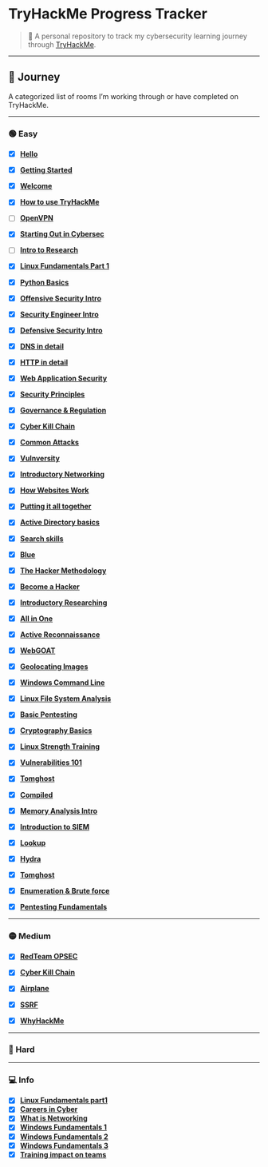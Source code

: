 #  TryHackMe Progress Tracker

> 📍 A personal repository to track my cybersecurity learning journey through [TryHackMe](https://tryhackme.com). 

---

## 🧭 Journey

A categorized list of rooms I’m working through or have completed on TryHackMe.

---

### 🟢 Easy

- [x] **[Hello](https://tryhackme.com/room/hello)**
- [x] **[Getting Started](https://tryhackme.com/room/gettingstarted)**
- [x] **[Welcome](https://tryhackme.com/room/welcome)**
- [x] **[How to use TryHackMe](https://tryhackme.com/room/howtousetryhackme)**
- [ ] **[OpenVPN](https://tryhackme.com/room/openvpn)**
- [x] **[Starting Out in Cybersec](https://tryhackme.com/room/startingoutincybersec)**
- [ ] **[Intro to Research](https://tryhackme.com/room/introtoresearch)**
- [x] **[Linux Fundamentals Part 1](https://tryhackme.com/room/linuxfundamentalspart1)**
- [x] **[Python Basics](https://tryhackme.com/room/pythonbasics)**
- [x] **[Offensive Security Intro](https://tryhackme.com/room/offensivesecurityintro)**
- [x] **[Security Engineer Intro](https://tryhackme.com/room/securityengineerintro)**
- [x] **[Defensive Security Intro](https://tryhackme.com/room/defensivesecurityintro)**
- [x] **[DNS in detail](https://tryhackme.com/room/dnsindetail)**
- [x] **[HTTP in detail](https://tryhackme.com/room/httpindetail)**
- [x] **[Web Application Security](https://tryhackme.com/room/introwebapplicationsecurity)**
- [x] **[Security Principles](https://tryhackme.com/room/securityprinciples)**
- [x] **[Governance & Regulation](https://tryhackme.com/room/cybergovernanceregulation)**
- [x] **[Cyber Kill Chain](https://tryhackme.com/room/cyberkillchainzmt)**
- [x] **[Common Attacks](https://tryhackme.com/room/commonattacks)**
- [x] **[Vulnversity](https://tryhackme.com/room/vulnversity)**
- [x] **[Introductory Networking](https://tryhackme.com/room/introtonetworking)**
- [x] **[How Websites Work](https://tryhackme.com/room/howwebsiteswork)**
- [x] **[Putting it all together](https://tryhackme.com/room/puttingitalltogether)**
- [x] **[Active Directory basics](https://tryhackme.com/room/winadbasics)**
- [x] **[Search skills](https://tryhackme.com/room/searchskills)**
- [x] **[Blue](https://tryhackme.com/room/blue)**
- [x] **[The Hacker Methodology](https://tryhackme.com/room/hackermethodology)**
- [x] **[Become a Hacker](https://tryhackme.com/room/becomeahackeroa)**
- [x] **[Introductory Researching](https://tryhackme.com/room/introtoresearch)**
- [x] **[All in One](https://tryhackme.com/room/allinonemj)**
- [x] **[Active Reconnaissance](https://tryhackme.com/room/activerecon)**
- [x] **[WebGOAT](https://tryhackme.com/room/webgoat)**
- [x] **[Geolocating Images](https://tryhackme.com/room/geolocatingimages)**
- [x] **[Windows Command Line](https://tryhackme.com/room/windowscommandline)**
- [x] **[Linux File System Analysis](https://tryhackme.com/room/linuxfilesystemanalysis)**
- [x] **[Basic Pentesting](https://tryhackme.com/room/basicpentestingjt)**
- [x] **[Cryptography Basics](https://tryhackme.com/room/cryptographybasics)**
- [x] **[Linux Strength Training](https://tryhackme.com/room/linuxstrengthtraining)**
- [x] **[Vulnerabilities 101](https://tryhackme.com/room/vulnerabilities101)**
- [x] **[Tomghost](https://tryhackme.com/room/tomghost)**
- [x] **[Compiled](https://tryhackme.com/room/compiled)**
- [x] **[Memory Analysis Intro](https://tryhackme.com/room/memoryanalysisintroduction)**
- [x] **[Introduction to SIEM](https://tryhackme.com/room/introtosiem)**
- [x] **[Lookup](https://tryhackme.com/room/lookup)**
- [x] **[Hydra](https://tryhackme.com/room/hydra)**
- [x] **[Tomghost](https://tryhackme.com/room/tomghost)**
- [x] **[Enumeration & Brute force](https://tryhackme.com/room/enumerationbruteforce)**
- [x] **[Pentesting Fundamentals](https://tryhackme.com/room/pentestingfundamentals)**



---

### 🟡 Medium

- [x] **[RedTeam OPSEC](https://tryhackme.com/room/opsec)**
- [x] **[Cyber Kill Chain](https://tryhackme.com/room/cyberkillchain)**
- [x] **[Airplane](https://tryhackme.com/room/airplane)**
- [x] **[SSRF](https://tryhackme.com/room/ssrfhr)**
- [x] **[WhyHackMe](https://tryhackme.com/room/whyhackme)**

      
---

### 🔴 Hard


---

### 💻 Info

- [x] **[Linux Fundamentals part1](https://tryhackme.com/room/linuxfundamentalspart1)**
- [x] **[Careers in Cyber](https://tryhackme.com/room/careersincyber)**
- [x] **[What is Networking](https://tryhackme.com/room/whatisnetworking)**
- [x] **[Windows Fundamentals 1](https://tryhackme.com/room/windowsfundamentals1xbx)**
- [x] **[Windows Fundamentals 2](https://tryhackme.com/room/windowsfundamentals2x0x)**
- [x] **[Windows Fundamentals 3](https://tryhackme.com/room/windowsfundamentals3xzx)**
- [x] **[Training impact on teams](https://tryhackme.com/room/training)**
